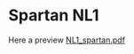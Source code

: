# Spartan NL1
Here a preview 
[NL1_spartan.pdf](https://github.com/camillacasiraghi/NL1Spartan/files/11599629/NL1_spartan.pdf)

